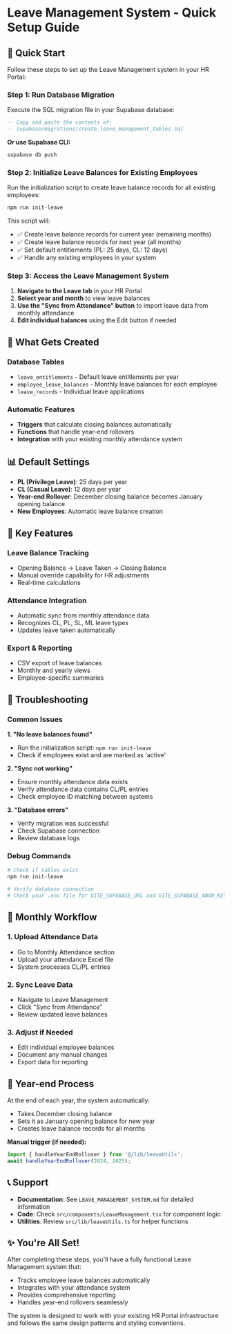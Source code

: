 # Leave Management System - Quick Setup Guide

## 🚀 Quick Start

Follow these steps to set up the Leave Management system in your HR Portal:

### Step 1: Run Database Migration

Execute the SQL migration file in your Supabase database:

```sql
-- Copy and paste the contents of:
-- supabase/migrations/create_leave_management_tables.sql
```

**Or use Supabase CLI:**
```bash
supabase db push
```

### Step 2: Initialize Leave Balances for Existing Employees

Run the initialization script to create leave balance records for all existing employees:

```bash
npm run init-leave
```

This script will:
- ✅ Create leave balance records for current year (remaining months)
- ✅ Create leave balance records for next year (all months)
- ✅ Set default entitlements (PL: 25 days, CL: 12 days)
- ✅ Handle any existing employees in your system

### Step 3: Access the Leave Management System

1. **Navigate to the Leave tab** in your HR Portal
2. **Select year and month** to view leave balances
3. **Use the "Sync from Attendance" button** to import leave data from monthly attendance
4. **Edit individual balances** using the Edit button if needed

## 🔧 What Gets Created

### Database Tables
- `leave_entitlements` - Default leave entitlements per year
- `employee_leave_balances` - Monthly leave balances for each employee
- `leave_records` - Individual leave applications

### Automatic Features
- **Triggers** that calculate closing balances automatically
- **Functions** that handle year-end rollovers
- **Integration** with your existing monthly attendance system

## 📊 Default Settings

- **PL (Privilege Leave)**: 25 days per year
- **CL (Casual Leave)**: 12 days per year
- **Year-end Rollover**: December closing balance becomes January opening balance
- **New Employees**: Automatic leave balance creation

## 🎯 Key Features

### Leave Balance Tracking
- Opening Balance → Leave Taken → Closing Balance
- Manual override capability for HR adjustments
- Real-time calculations

### Attendance Integration
- Automatic sync from monthly attendance data
- Recognizes CL, PL, SL, ML leave types
- Updates leave taken automatically

### Export & Reporting
- CSV export of leave balances
- Monthly and yearly views
- Employee-specific summaries

## 🚨 Troubleshooting

### Common Issues

**1. "No leave balances found"**
- Run the initialization script: `npm run init-leave`
- Check if employees exist and are marked as 'active'

**2. "Sync not working"**
- Ensure monthly attendance data exists
- Verify attendance data contains CL/PL entries
- Check employee ID matching between systems

**3. "Database errors"**
- Verify migration was successful
- Check Supabase connection
- Review database logs

### Debug Commands

```bash
# Check if tables exist
npm run init-leave

# Verify database connection
# Check your .env file for VITE_SUPABASE_URL and VITE_SUPABASE_ANON_KEY
```

## 📅 Monthly Workflow

### 1. Upload Attendance Data
- Go to Monthly Attendance section
- Upload your attendance Excel file
- System processes CL/PL entries

### 2. Sync Leave Data
- Navigate to Leave Management
- Click "Sync from Attendance"
- Review updated leave balances

### 3. Adjust if Needed
- Edit individual employee balances
- Document any manual changes
- Export data for reporting

## 🔄 Year-end Process

At the end of each year, the system automatically:
- Takes December closing balance
- Sets it as January opening balance for new year
- Creates leave balance records for all months

**Manual trigger (if needed):**
```typescript
import { handleYearEndRollover } from '@/lib/leaveUtils';
await handleYearEndRollover(2024, 2025);
```

## 📞 Support

- **Documentation**: See `LEAVE_MANAGEMENT_SYSTEM.md` for detailed information
- **Code**: Check `src/components/LeaveManagement.tsx` for component logic
- **Utilities**: Review `src/lib/leaveUtils.ts` for helper functions

## ✨ You're All Set!

After completing these steps, you'll have a fully functional Leave Management system that:
- Tracks employee leave balances automatically
- Integrates with your attendance system
- Provides comprehensive reporting
- Handles year-end rollovers seamlessly

The system is designed to work with your existing HR Portal infrastructure and follows the same design patterns and styling conventions.
